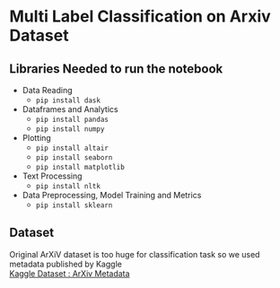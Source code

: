 # Multi Label Classification on Arxiv Dataset

## Libraries Needed to run the notebook
- Data Reading 
    -  `pip install dask`
- Dataframes and Analytics
    - `pip install pandas`
    - `pip install numpy`
- Plotting
    - `pip install altair`
    - `pip install seaborn`
    - `pip install matplotlib`
- Text Processing
    - `pip install nltk`
- Data Preprocessing, Model Training and Metrics
    - `pip install sklearn`

## Dataset
Original ArXiV dataset is too huge for classification task so we used metadata published by Kaggle <br>
[Kaggle Dataset : ArXiv Metadata](https://www.kaggle.com/Cornell-University/arxiv)
